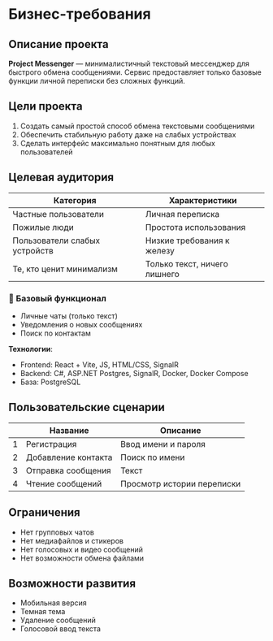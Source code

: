 # Бизнес-требования 

## Описание проекта
**Project Messenger** — минималистичный текстовый мессенджер для быстрого обмена сообщениями. Сервис предоставляет только базовые функции личной переписки без сложных функций.

## Цели проекта
1. Создать самый простой способ обмена текстовыми сообщениями
2. Обеспечить стабильную работу даже на слабых устройствах
3. Сделать интерфейс максимально понятным для любых пользователей

## Целевая аудитория
|Категория | Характеристики|
|---|---
|Частные пользователи | Личная переписка|
|Пожилые люди | Простота использования |
|Пользователи слабых устройств | Низкие требования к железу|
|Те, кто ценит минимализм | Только текст, ничего лишнего|

### 💬 Базовый функционал
- Личные чаты (только текст)
- Уведомления о новых сообщениях
- Поиск по контактам

**Технологии**: 
- Frontend: React + Vite, JS, HTML/CSS, SignalR
- Backend: C#, ASP.NET Postgres, SignalR, Docker, Docker Compose
- База: PostgreSQL

## Пользовательские сценарии

|   |  Название    |      Описание |
|---|--------------|----------------------|
| 1 |  Регистрация | Ввод имени и пароля|
| 2 |  Добавление контакта | Поиск по имени|
| 3 |  Отправка сообщения | Текст |
| 4 |  Чтение сообщений | Просмотр истории переписки|

## Ограничения
- Нет групповых чатов
- Нет медиафайлов и стикеров
- Нет голосовых и видео сообщений 
- Нет возможности обмена файлами 

## Возможности развития 
- Мобильная версия
- Темная тема
- Удаление сообщений
- Голосовой ввод текста
